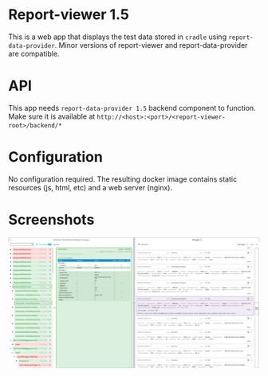 # Report-viewer 1.5
This is a web app that displays the test data stored in `cradle` using `report-data-provider`. 
Minor versions of report-viewer and report-data-provider are compatible.

# API
This app needs `report-data-provider 1.5` backend component to function. 
Make sure it is available at `http://<host>:<port>/<report-viewer-root>/backend/*`

# Configuration
No configuration required. 
The resulting docker image contains static resources (js, html, etc) and a web server (nginx).

# Screenshots
![picture](screenshot.png)

